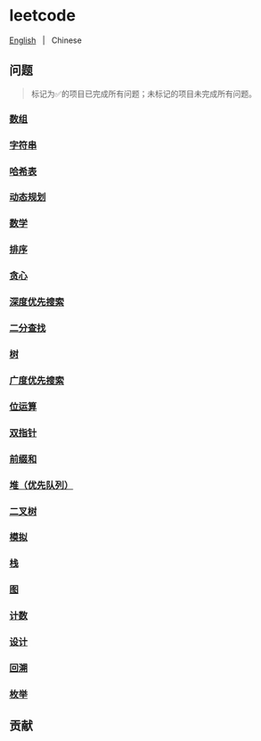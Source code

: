 # leetcode

[English](./README.md) &nbsp; | &nbsp; Chinese


## 问题

> 标记为✅的项目已完成所有问题；未标记的项目未完成所有问题。

### [数组](./problems/array)

### [字符串](./problems/string)

### [哈希表]()

### [动态规划]()

### [数学]()

### [排序]()

### [贪心]()

### [深度优先搜索]()

### [二分查找]()

### [树]()

### [广度优先搜索]()

### [位运算]()

### [双指针]()

### [前缀和]()

### [堆（优先队列）]()

### [二叉树]()

### [模拟]()

### [栈]()

### [图]()

### [计数]()

### [设计]()

### [回溯]()

### [枚举]()

## 贡献
